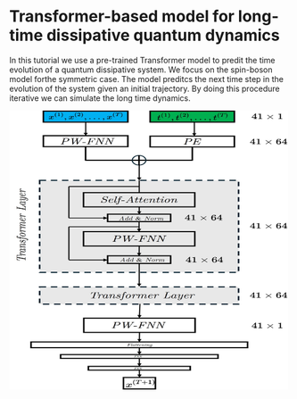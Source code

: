 # Transformer-based model for long-time dissipative quantum dynamics

In this tutorial we use a pre-trained Transformer model to predit the time evolution of a quantum dissipative system. We focus on the spin-boson model forthe symmetric case. 
The model preditcs the next time step in the evolution of the system given an initial trajectory.  By doing this procedure iterative we can simulate the long time dynamics.  

<img src="https://github.com/leherrer/Transformer_QD/blob/main/figures/Trans_model.jpg" alt="Trans_model" width="500" height="500"/>

